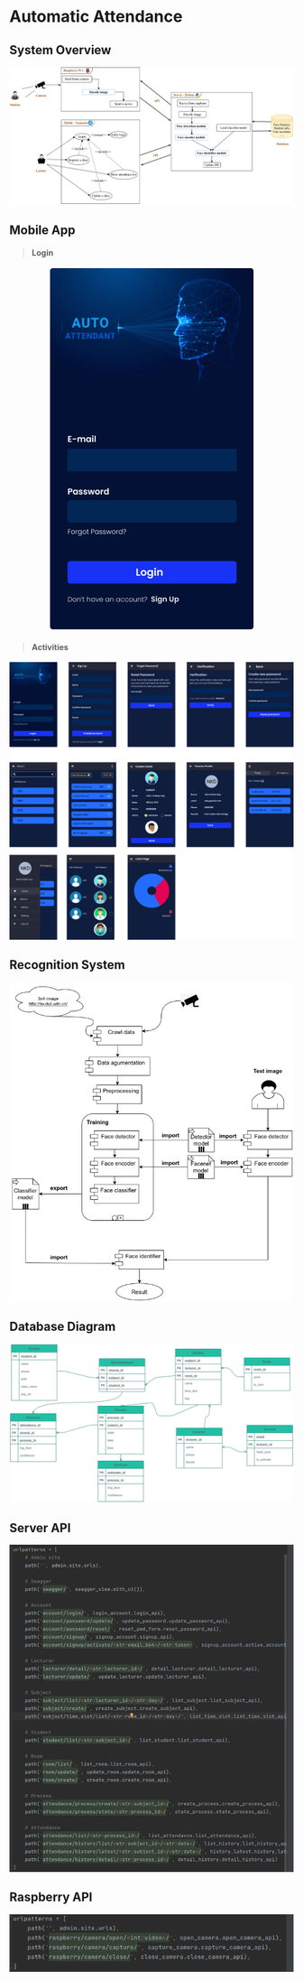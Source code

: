 # Automatic Attendance

## System Overview
<p align="center">
    <img src="Screenshots/system_overview.png" alt="alt text" style="max-width:100%;">
</p>

## Mobile App

>#### Login
<p align="center">
    <img src="Screenshots/login.png" alt="alt text" style="max-width:100%;">
</p>

>#### Activities
<p align="center">
    <img src="Screenshots/activities.png" alt="alt text" style="max-width:100%;">
</p>

## Recognition System

<p align="center">
    <img src="Screenshots/recognition.png" alt="alt text" style="max-width:100%;">
</p>

## Database Diagram

<p align="center">
    <img src="Screenshots/database.png" alt="alt text" style="max-width:100%;">
</p>

## Server API

<p align="center">
    <img src="Screenshots/server_api.png" alt="alt text" style="max-width:100%;">
</p>


## Raspberry API

<p align="center">
    <img src="Screenshots/raspberry_api.png" alt="alt text" style="max-width:100%;">
</p>

